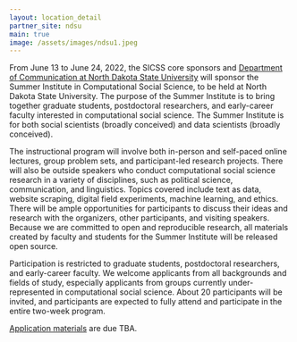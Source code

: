 ```yaml
---
layout: location_detail
partner_site: ndsu
main: true
image: /assets/images/ndsu1.jpeg
---
```


From June 13 to June 24, 2022, the SICSS core sponsors and [Department of Communication at North Dakota State University](https://www.ndsu.edu/communication/) will sponsor the Summer Institute in Computational Social Science, to be held at North Dakota State University. The purpose of the Summer Institute is to bring together graduate students, postdoctoral researchers, and early-career faculty interested in computational social science. The Summer Institute is for both social scientists (broadly conceived) and data scientists (broadly conceived).

The instructional program will involve both in-person and self-paced online lectures, group problem sets, and participant-led research projects. There will also be outside speakers who conduct computational social science research in a variety of disciplines, such as political science, communication, and linguistics. Topics covered include text as data, website scraping, digital field experiments, machine learning, and ethics. There will be ample opportunities for participants to discuss their ideas and research with the organizers, other participants, and visiting speakers. Because we are committed to open and reproducible research, all materials created by faculty and students for the Summer Institute will be released open source.

Participation is restricted to graduate students, postdoctoral researchers, and early-career faculty. We welcome applicants from all backgrounds and fields of study, especially applicants from groups currently under-represented in computational social science. About 20 participants will be invited, and participants are expected to fully attend and participate in the entire two-week program.

[Application materials](https://compsocialscience.github.io/summer-institute/2022/ndsu/apply) are due TBA.
